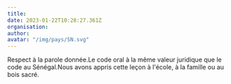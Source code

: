 ```yaml
---
title: 
date: 2023-01-22T10:28:27.361Z
organisation: 
author: 
avatar: "/img/pays/SN.svg"
---
```


Respect à la parole donnée.Le code oral à la même valeur juridique que le code au Sénégal.Nous avons appris cette leçon à l'école, à la famille ou au bois sacré.